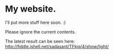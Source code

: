 # My website.

I'll put more stuff here soon. :)

Please ignore the current contents.

The latest result can be seen here: <http://fiddle.jshell.net/sadasant/TFkjq/4/show/light/>